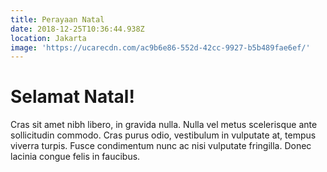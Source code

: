 ```yaml
---
title: Perayaan Natal
date: 2018-12-25T10:36:44.938Z
location: Jakarta
image: 'https://ucarecdn.com/ac9b6e86-552d-42cc-9927-b5b489fae6ef/'
---
```


# Selamat Natal!

Cras sit amet nibh libero, in gravida nulla. Nulla vel metus scelerisque ante sollicitudin commodo. Cras purus odio, vestibulum in vulputate at, tempus viverra turpis. Fusce condimentum nunc ac nisi vulputate fringilla. Donec lacinia congue felis in faucibus.
